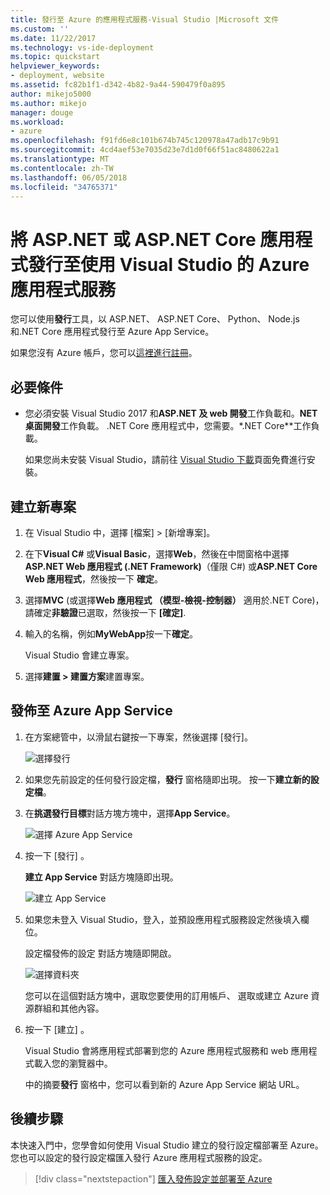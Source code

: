 ```yaml
---
title: 發行至 Azure 的應用程式服務-Visual Studio |Microsoft 文件
ms.custom: ''
ms.date: 11/22/2017
ms.technology: vs-ide-deployment
ms.topic: quickstart
helpviewer_keywords:
- deployment, website
ms.assetid: fc82b1f1-d342-4b82-9a44-590479f0a895
author: mikejo5000
ms.author: mikejo
manager: douge
ms.workload:
- azure
ms.openlocfilehash: f91fd6e8c101b674b745c120978a47adb17c9b91
ms.sourcegitcommit: 4cd4aef53e7035d23e7d1d0f66f51ac8480622a1
ms.translationtype: MT
ms.contentlocale: zh-TW
ms.lasthandoff: 06/05/2018
ms.locfileid: "34765371"
---
```

# <a name="publish-an-aspnet-or-aspnet-core-app-to-azure-app-service-using-visual-studio"></a>將 ASP.NET 或 ASP.NET Core 應用程式發行至使用 Visual Studio 的 Azure 應用程式服務

您可以使用**發行**工具，以 ASP.NET、 ASP.NET Core、 Python、 Node.js 和.NET Core 應用程式發行至 Azure App Service。

如果您沒有 Azure 帳戶，您可以[這裡進行註冊](https://azure.microsoft.com/free/?ref=microsoft.com&utm_source=microsoft.com&utm_medium=doc&utm_campaign=visualstudio)。

## <a name="prerequisites"></a>必要條件

* 您必須安裝 Visual Studio 2017 和**ASP.NET 及 web 開發**工作負載和。**NET 桌面開發**工作負載。 .NET Core 應用程式中，您需要。*.NET Core**工作負載。

    如果您尚未安裝 Visual Studio，請前往 [Visual Studio 下載](https://www.visualstudio.com/downloads/?utm_medium=microsoft&utm_source=docs.microsoft.com&utm_campaign=button+cta&utm_content=download+vs2017)頁面免費進行安裝。

## <a name="create-a-new-project"></a>建立新專案 

1. 在 Visual Studio 中，選擇 [檔案] > [新增專案]。

1. 在下**Visual C#** 或**Visual Basic**，選擇**Web**，然後在中間窗格中選擇  **ASP.NET Web 應用程式 (.NET Framework)**（僅限 C#) 或**ASP.NET Core Web 應用程式**，然後按一下 **確定**。

1. 選擇**MVC** (或選擇**Web 應用程式 （模型-檢視-控制器）** 適用於.NET Core)，請確定**非驗證**已選取，然後按一下 **[確定]**.

1. 輸入的名稱，例如**MyWebApp**按一下**確定**。

    Visual Studio 會建立專案。

1. 選擇**建置 > 建置方案**建置專案。

## <a name="publish-to-azure-app-service"></a>發佈至 Azure App Service

1. 在方案總管中，以滑鼠右鍵按一下專案，然後選擇 [發行]。

    ![選擇發行](../deployment/media/quickstart-publish-aspnet.png "選擇發行")

1. 如果您先前設定的任何發行設定檔，**發行** 窗格隨即出現。 按一下**建立新的設定檔**。

1. 在**挑選發行目標**對話方塊方塊中，選擇**App Service**。

    ![選擇 Azure App Service](../deployment/media/quickstart-publish-azure.png "選擇 Azure App Service")

1. 按一下 [發行] 。

    **建立 App Service**  對話方塊隨即出現。

    ![建立 App Service](../deployment/media/quickstart-publish-settings-app-service.png "建立 Azure App Service")
    
1. 如果您未登入 Visual Studio，登入，並預設應用程式服務設定然後填入欄位。

    設定檔發佈的設定 對話方塊隨即開啟。

    ![選擇資料夾](../deployment/media/quickstart-publish-settings-web.png "選擇資料夾")

    您可以在這個對話方塊中，選取您要使用的訂用帳戶、 選取或建立 Azure 資源群組和其他內容。

1. 按一下 [建立] 。

    Visual Studio 會將應用程式部署到您的 Azure 應用程式服務和 web 應用程式載入您的瀏覽器中。

    中的摘要**發行** 窗格中，您可以看到新的 Azure App Service 網站 URL。

## <a name="next-steps"></a>後續步驟

本快速入門中，您學會如何使用 Visual Studio 建立的發行設定檔部署至 Azure。 您也可以設定的發行設定檔匯入發行 Azure 應用程式服務的設定。

> [!div class="nextstepaction"]
> [匯入發佈設定並部署至 Azure](tutorial-import-publish-settings-azure.md)
